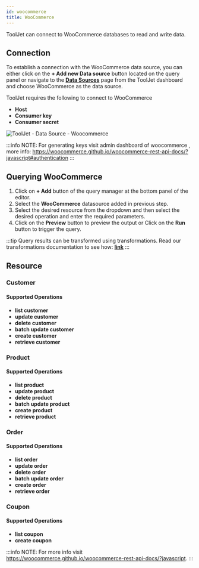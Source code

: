 ```yaml
---
id: woocommerce
title: WooCommerce
---
```


ToolJet can connect to WooCommerce databases to read and write data.

<div style={{paddingTop:'24px'}}>

## Connection

To establish a connection with the WooCommerce data source, you can either click on the **+ Add new Data source** button located on the query panel or navigate to the **[Data Sources](./overview)** page from the ToolJet dashboard and choose WooCommerce as the data source.

ToolJet requires the following to connect to WooCommerce
- **Host**
- **Consumer key**
- **Consumer secret**

<img className="screenshot-full" src="/img/datasource-reference/woocommerce/woocomerce-auth-v2.png" alt="ToolJet - Data Source - Woocommerce" />

:::info
NOTE: For generating keys visit admin dashboard of woocommerce , more info: https://woocommerce.github.io/woocommerce-rest-api-docs/?javascript#authentication
:::

</div>

<div style={{paddingTop:'24px'}}>

## Querying WooCommerce

1. Click on **+ Add** button of the query manager at the bottom panel of the editor.
2. Select the **WooCommerce** datasource added in previous step.
3. Select the desired resource from the dropdown and then select the desired operation and enter the required parameters.
4. Click on the **Preview** button to preview the output or Click on the **Run** button to trigger the query.

:::tip
Query results can be transformed using transformations. Read our transformations documentation to see how: **[link](../tutorial/transformations)**
:::

</div>

<div style={{paddingTop:'24px'}}>

## Resource

### Customer

#### Supported Operations

- **list customer**
- **update customer**
- **delete customer**
- **batch update customer**
- **create customer**
- **retrieve customer**

### Product

#### Supported Operations

- **list product**
- **update product**
- **delete product**
- **batch update product**
- **create product**
- **retrieve product**

### Order

#### Supported Operations

- **list order**
- **update order**
- **delete order**
- **batch update order**
- **create order**
- **retrieve order**

### Coupon

#### Supported Operations

- **list coupon**
- **create coupon**

:::info
NOTE: For more info visit https://woocommerce.github.io/woocommerce-rest-api-docs/?javascript.
:::

</div>
